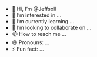 - 👋 Hi, I’m @Jeffsoll
- 👀 I’m interested in ...
- 🌱 I’m currently learning ...
- 💞️ I’m looking to collaborate on ...
- 📫 How to reach me ...
- 😄 Pronouns: ...
- ⚡ Fun fact: ...

<!---
Jeffsoll/Jeffsoll is a ✨ special ✨ repository because its `README.md` (this file) appears on your GitHub profile.
You can click the Preview link to take a look at your changes.
--->
